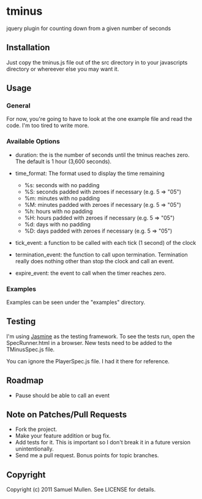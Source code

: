 # tminus

jquery plugin for counting down from a given number of seconds

## Installation

Just copy the tminus.js file out of the src directory in to your javascripts directory or whereever else you may want it.

## Usage

### General

For now, you're going to have to look at the one example file and read the code. I'm too tired to write more.

### Available Options

* duration: the is the number of seconds until the tminus reaches zero. The default is 1 hour (3,600 seconds).
* time_format: The format used to display the time remaining
  * %s: seconds with no padding
  * %S: seconds padded with zeroes if necessary (e.g. 5 => "05")
  * %m: minutes with no padding
  * %M: minutes padded with zeroes if necessary (e.g. 5 => "05")
  * %h: hours with no padding
  * %H: hours padded with zeroes if necessary (e.g. 5 => "05")
  * %d: days with no padding
  * %D: days padded with zeroes if necessary (e.g. 5 => "05")

* tick_event: a function to be called with each tick (1 second) of the clock
* termination_event: the function to call upon termination. Termination really does nothing other than stop the clock and call an event.
* expire_event: the event to call when the timer reaches zero. 

### Examples

Examples can be seen under the "examples" directory.

## Testing

I'm using [Jasmine](https://github.com/pivotal/jasmine) as the testing framework. To see the tests run, open the SpecRunner.html in a browser. New tests need to be added to the TMinusSpec.js file.

You can ignore the PlayerSpec.js file. I had it there for reference.

## Roadmap

* Pause should be able to call an event

## Note on Patches/Pull Requests

* Fork the project.
* Make your feature addition or bug fix.
* Add tests for it. This is important so I don't break it in a
  future version unintentionally.
* Send me a pull request. Bonus points for topic branches.

## Copyright

Copyright (c) 2011 Samuel Mullen. See LICENSE for details.
